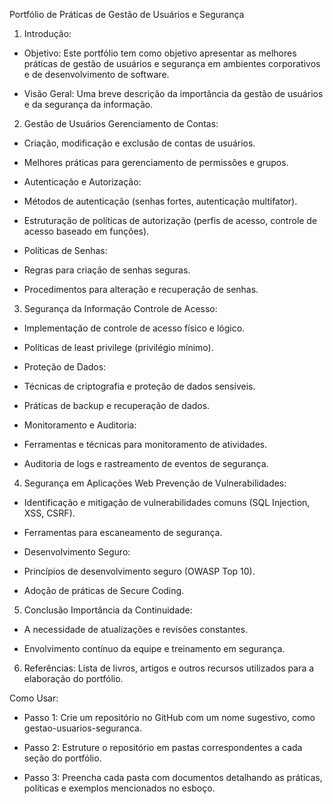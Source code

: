 Portfólio de Práticas de Gestão de Usuários e Segurança

1. Introdução:
   
- Objetivo: Este portfólio tem como objetivo apresentar as melhores práticas de gestão de usuários e segurança em ambientes corporativos e de desenvolvimento de software.


- Visão Geral: Uma breve descrição da importância da gestão de usuários e da segurança da informação.


2. Gestão de Usuários
Gerenciamento de Contas:


- Criação, modificação e exclusão de contas de usuários.


- Melhores práticas para gerenciamento de permissões e grupos.


- Autenticação e Autorização:


- Métodos de autenticação (senhas fortes, autenticação multifator).


- Estruturação de políticas de autorização (perfis de acesso, controle de acesso baseado em funções).


- Políticas de Senhas:


- Regras para criação de senhas seguras.


- Procedimentos para alteração e recuperação de senhas.


3. Segurança da Informação
Controle de Acesso:


- Implementação de controle de acesso físico e lógico.


- Políticas de least privilege (privilégio mínimo).


- Proteção de Dados:


- Técnicas de criptografia e proteção de dados sensíveis.


- Práticas de backup e recuperação de dados.


- Monitoramento e Auditoria:


- Ferramentas e técnicas para monitoramento de atividades.


- Auditoria de logs e rastreamento de eventos de segurança.


4. Segurança em Aplicações Web
Prevenção de Vulnerabilidades:


- Identificação e mitigação de vulnerabilidades comuns (SQL Injection, XSS, CSRF).


- Ferramentas para escaneamento de segurança.


- Desenvolvimento Seguro:


- Princípios de desenvolvimento seguro (OWASP Top 10).


- Adoção de práticas de Secure Coding.


5. Conclusão
Importância da Continuidade:


- A necessidade de atualizações e revisões constantes.


- Envolvimento contínuo da equipe e treinamento em segurança.


6. Referências:
Lista de livros, artigos e outros recursos utilizados para a elaboração do portfólio.

Como Usar:

- Passo 1: Crie um repositório no GitHub com um nome sugestivo, como gestao-usuarios-seguranca.

- Passo 2: Estruture o repositório em pastas correspondentes a cada seção do portfólio.

- Passo 3: Preencha cada pasta com documentos detalhando as práticas, políticas e exemplos mencionados no esboço.
